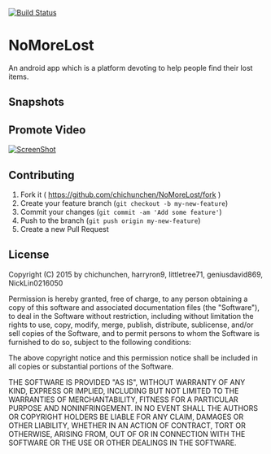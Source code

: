[![Build Status](https://travis-ci.org/siman-man/shiritori.svg?branch=master)](https://travis-ci.org/siman-man/shiritori)

# NoMoreLost

An android app which is a platform devoting to help people find their lost items.

## Snapshots

## Promote Video
[![ScreenShot](http://static4.gamespot.com/uploads/screen_kubrick/469/4693985/2305502-default-art--kubrick.jpg)](https://www.youtube.com/watch?v=eFvlSmZxyEs&index=9&list=PLoR2h6cxEh7KIWRbmOaHdBbSf2Mgr6eax)

## Contributing

1. Fork it ( https://github.com/chichunchen/NoMoreLost/fork )
2. Create your feature branch (`git checkout -b my-new-feature`)
3. Commit your changes (`git commit -am 'Add some feature'`)
4. Push to the branch (`git push origin my-new-feature`)
5. Create a new Pull Request

## License

Copyright (C) 2015 by chichunchen, harryron9, littletree71, geniusdavid869, NickLin0216050

Permission is hereby granted, free of charge, to any person obtaining a copy of this software and associated documentation files (the "Software"), to deal in the Software without restriction, including without limitation the rights to use, copy, modify, merge, publish, distribute, sublicense, and/or sell copies of the Software, and to permit persons to whom the Software is furnished to do so, subject to the following conditions:

The above copyright notice and this permission notice shall be included in all copies or substantial portions of the Software.

THE SOFTWARE IS PROVIDED "AS IS", WITHOUT WARRANTY OF ANY KIND, EXPRESS OR IMPLIED, INCLUDING BUT NOT LIMITED TO THE WARRANTIES OF MERCHANTABILITY, FITNESS FOR A PARTICULAR PURPOSE AND NONINFRINGEMENT. IN NO EVENT SHALL THE AUTHORS OR COPYRIGHT HOLDERS BE LIABLE FOR ANY CLAIM, DAMAGES OR OTHER LIABILITY, WHETHER IN AN ACTION OF CONTRACT, TORT OR OTHERWISE, ARISING FROM, OUT OF OR IN CONNECTION WITH THE SOFTWARE OR THE USE OR OTHER DEALINGS IN THE SOFTWARE.
